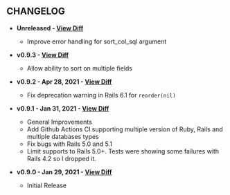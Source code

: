 CHANGELOG
---------

- **Unreleased - [View Diff](https://github.com/westonganger/active_sort_order/compare/v0.9.3...master)**
  * Improve error handling for sort_col_sql argument

- **v0.9.3 - [View Diff](https://github.com/westonganger/active_sort_order/compare/v0.9.2...v0.9.3)**
  * Allow ability to sort on multiple fields

- **v0.9.2 - Apr 28, 2021 - [View Diff](https://github.com/westonganger/active_sort_order/compare/v0.9.1...v0.9.2)**
  * Fix deprecation warning in Rails 6.1 for `reorder(nil)`

- **v0.9.1 - Jan 31, 2021 - [View Diff](https://github.com/westonganger/active_sort_order/compare/v0.9.0...v0.9.1)**
  * General Improvements
  * Add Github Actions CI supporting multiple version of Ruby, Rails and multiple databases types
  * Fix bugs with Rails 5.0 and 5.1
  * Limit supports to Rails 5.0+. Tests were showing some failures with Rails 4.2 so I dropped it.

- **v0.9.0 - Jan 29, 2021 - [View Diff](https://github.com/westonganger/active_sort_order/compare/371fc82...v0.9.0)**
  * Initial Release
